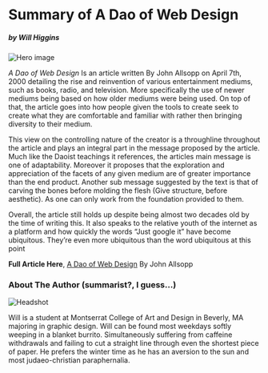 # Summary of A Dao of Web Design
##### by Will Higgins


![Hero image](https://william-higgins.github.io/ebb-and-flow-2/img/Hero-Image.png)


*A Dao of Web Design* Is an article written By John Allsopp on April 7th, 2000 detailing the rise and reinvention of various entertainment mediums, such as books, radio, and television. More specifically the use of newer mediums being based on how older mediums were being used. On top of that, the article goes into how people given the tools to create seek to create what they are comfortable and familiar with rather then bringing diversity to their medium.

This view on the controlling nature of the creator is a throughline throughout the article and plays an integral part in the message proposed by the article. Much like the Daoist teachings it references, the articles main message is one of adaptability. Moreover it proposes that the exploration and appreciation of the facets of any given medium are of greater importance than the end product. Another sub message suggested by the text is that of carving the bones before molding the flesh (Give structure, before aesthetic). As one can only work from the foundation provided to them.

 Overall, the article still holds up despite being almost two decades old by the time of writing this. It also speaks to the relative youth of the internet as a platform and how quickly the words “Just google it” have become ubiquitous. They’re even more ubiquitous than the word ubiquitous at this point 
 
 
 
 **Full Article Here**, [A Dao of Web Design](https://alistapart.com/article/dao/) By John Allsopp


### **About The Author (summarist?, I guess...)**

![Headshot](https://william-higgins.github.io/ebb-and-flow-2/img/IMG_6441.jpg)

Will is a student at Montserrat College of Art and Design in Beverly, MA majoring in graphic design. Will can be found most weekdays softly weeping in a blanket burrito. Simultaneously suffering from caffeine withdrawals and failing to cut a straight line through even the shortest piece of paper. He prefers the winter time as he has an aversion to the sun and most judaeo-christian paraphernalia.





